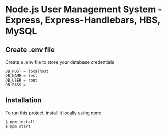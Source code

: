 # Node.js User Management System - Express, Express-Handlebars, HBS, MySQL


## Create .env file
Create a .env file to store your database credentials

```
DB_HOST = localhost
DB_NAME = test
DB_USER = root
DB_PASS = 
```

## Installation
To run this project, install it locally using npm:

```
$ npm install
$ npm start
```